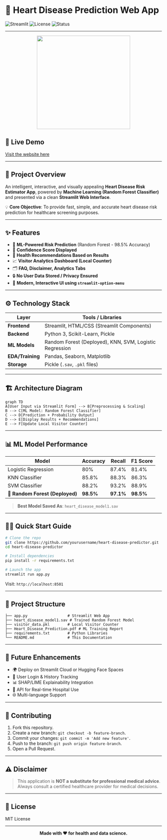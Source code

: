 # 💖 **Heart Disease Prediction Web App**

![Streamlit](https://img.shields.io/badge/Built%20with-Streamlit-red?logo=streamlit)
![License](https://img.shields.io/badge/License-MIT-green)
![Status](https://img.shields.io/badge/Status-Production-blue)

---

<p align="center">
  <img src="https://media.giphy.com/media/5GoVLqeAOo6PK/giphy.gif" width="300"/>
</p>

## 🚀 **Live Demo**
[Visit the website here](https://heart-disease-prediction-bksmkk57tszguvmccwvdgr.streamlit.app/)

---

## 📝 **Project Overview**

An intelligent, interactive, and visually appealing **Heart Disease Risk Estimator App**, powered by **Machine Learning (Random Forest Classifier)** and presented via a clean **Streamlit Web Interface**.

💡 **Core Objective**: To provide fast, simple, and accurate heart disease risk prediction for healthcare screening purposes.

---

## ✨ **Features**

- 🧠 **ML-Powered Risk Prediction** (Random Forest - 98.5% Accuracy)
- 🌟 **Confidence Score Displayed**
- 💬 **Health Recommendations Based on Results**
- 📈 **Visitor Analytics Dashboard (Local Counter)**
- 🗂️ **FAQ, Disclaimer, Analytics Tabs**
- 🔒 **No User Data Stored / Privacy Ensured**
- 🎨 **Modern, Interactive UI using `streamlit-option-menu`**

---

## ⚙️ **Technology Stack**

| Layer        | Tools / Libraries                  |
|-------------|------------------------------------|
| **Frontend**| Streamlit, HTML/CSS (Streamlit Components) |
| **Backend** | Python 3, Scikit-Learn, Pickle     |
| **ML Models** | Random Forest (Deployed), KNN, SVM, Logistic Regression |
| **EDA/Training** | Pandas, Seaborn, Matplotlib     |
| **Storage** | Pickle (`.sav`, `.pkl` files)      |

---

## 🏗️ **Architecture Diagram**

```mermaid
graph TD
A[User Input via Streamlit Form] --> B[Preprocessing & Scaling]
B --> C[ML Model: Random Forest Classifier]
C --> D[Prediction + Probability Output]
D --> E[Display Results + Recommendations]
E --> F[Update Local Visitor Counter]
```

---

## 📊 **ML Model Performance**

| Model                | Accuracy | Recall | F1 Score |
|---------------------|----------|--------|----------|
| Logistic Regression | 80%      | 87.4%  | 81.4%    |
| KNN Classifier       | 85.8%    | 88.3%  | 86.3%    |
| SVM Classifier       | 88.2%    | 93.2%  | 88.9%    |
| 🌟 **Random Forest (Deployed)** | **98.5%**  | **97.1%**  | **98.5%**    |

> **Best Model Saved As**: `heart_disease_model1.sav`

---

## 🏃‍♂️ **Quick Start Guide**

```bash
# Clone the repo
git clone https://github.com/yourusername/heart-disease-predictor.git
cd heart-disease-predictor

# Install dependencies
pip install -r requirements.txt

# Launch the app
streamlit run app.py
```

Visit: `http://localhost:8501`

---

## 📂 **Project Structure**

```
├── app.py                  # Streamlit Web App
├── heart_disease_model1.sav # Trained Random Forest Model
├── visitor_data.pkl        # Local Visitor Counter
├── Heart_Disease_Prediction.pdf # ML Training Report
├── requirements.txt        # Python Libraries
└── README.md               # This Documentation
```

---

## 🔮 **Future Enhancements**

- 🌍 Deploy on Streamlit Cloud or Hugging Face Spaces
- 🔑 User Login & History Tracking
- 📊 SHAP/LIME Explainability Integration
- 🏥 API for Real-time Hospital Use
- 🌐 Multi-language Support

---

## 🤝 **Contributing**

1. Fork this repository.
2. Create a new branch: `git checkout -b feature-branch`.
3. Commit your changes: `git commit -m 'Add new feature'`.
4. Push to the branch: `git push origin feature-branch`.
5. Open a Pull Request.

---

## ⚠️ **Disclaimer**

> This application is **NOT a substitute for professional medical advice**. Always consult a certified healthcare provider for medical decisions.

---

## 📄 **License**

MIT License

---

<p align="center">
  <b>Made with ❤️ for health and data science.</b>
</p>

